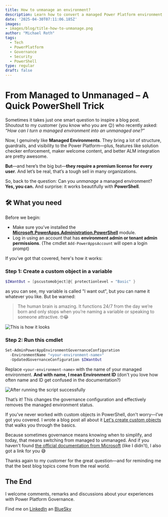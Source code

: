 ```yaml
---
title: How to unmanage an environment?
description: Learn how to convert a managed Power Platform environment back to unmanaged using PowerShell. 
date: '2025-04-30T07:11:06.185Z'
images: 
- images/blog/title-how-to-unmanage.png
author: "Michael Roth"
tags:
  - Tech
  - PowerPlatform
  - Governance
  - Security
  - PowerShell
type: regular
draft: false
---
```


# From Managed to Unmanaged – A Quick PowerShell Trick

Sometimes it takes just one smart question to inspire a blog post.  
Shoutout to my customer (you know who you are 😉) who recently asked:  
*“How can I turn a managed environment into an unmanaged one?”*

Now, I genuinely like **Managed Environments**. They bring a lot of structure, guardrails, and visibility to the Power Platform—plus, features like solution checker enforcement, maker welcome content, and better ALM integration are pretty awesome.

**But**—and here’s the big but—**they require a premium license for every user**. And let’s be real, that’s a tough sell in many organizations.

So, back to the question: Can you *unmanage* a managed environment?  
**Yes, you can.** And surprise: it works beautifully with **PowerShell**.

## 🛠 What you need

Before we begin:
- Make sure you’ve installed the [**Microsoft.PowerApps.Administration.PowerShell**](https://learn.microsoft.com/en-us/powershell/module/microsoft.powerapps.administration.powershell/?view=pa-ps-latest) module.
- Log in using an account that has **environment admin or tenant admin permissions**.
(The cmdlet `Add-PowerAppsAccount` will open a login prompt)

If you’ve got that covered, here's how it works:

### Step 1: Create a custom object in a variable

```powershell
$IWantOut = [pscustomobject]@{ protectionlevel = "Basic" }
```
as you can see, my variable is called "I want out", but you can name it whatever you like. But be warned:

>The human brain is amazing. It functions 24/7 from the day we’re born and only stops when you’re naming a variable or speaking to someone attractive. 🤓😂

![This is how it looks](/images/unmanagedEnvironment_1.png)

### Step 2: Run this cmdlet

```powershell
Set-AdminPowerAppEnvironmentGovernanceConfiguration 
  -EnvironmentName "<your-environment-name>" 
  -UpdatedGovernanceConfiguration $IWantOut
```
Replace `<your-environment-name>` with the name of your managed environment. **And with name, I mean Environment ID** (don't you love how often name and ID get confused in the documentation?)

![After running the script successfully](/images/unmanagedEnvironment_2.png)

That’s it! This changes the governance configuration and effectively removes the managed environment status.

If you've never worked with custom objects in PowerShell, don't worry—I’ve got you covered. I wrote a blog post all about it [Let's create custom objects](https://www.michaelroth42.com/post/2024-05-01-lets-create-custom-objects/) that walks you through the basics.

Because sometimes governance means knowing when to simplify, and today, that means switching from managed to unmanaged. And if you haven't found [the official documentation from Microsoft](https://learn.microsoft.com/en-us/power-platform/admin/managed-environment-enable#disable-managed-environments-using-powershell) (like I didn't), I also got a link for you 😅

Thanks again to my customer for the great question—and for reminding me that the best blog topics come from the real world.

## The End
I welcome comments, remarks and discussions about your experiences with Power Platform Governance.

Find me on [LinkedIn](https://www.linkedin.com/in/michaelroth42/) an [BlueSky](https://bsky.app/profile/michael42.bsky.social)